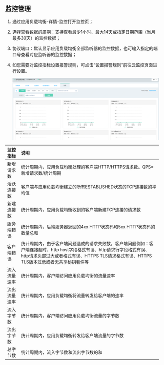 ## 监控管理

1. 通过应用负载均衡-详情-监控打开监控页；

1. 选择查看数据的周期：支持查看最少1小时、最大14天或指定日期范围（当月最多30天）的监控数据；

1. 协议端口：默认显示应用负载均衡全部监听器的监控数据，也可输入指定的端口号查看对应监听器的监控数据；

1. 如您需要对监控指标设置报警规则，可点击“设置报警规则”前往云监控页面进行设置。

	![ALB监控管理](../../../../image/Networking/ALB/ALB-038.png)


| 监控指标	| 说明	|
| :- | :- |
|新增请求数	|统计周期内，应用负载均衡处理的客户端HTTP/HTTPS请求数。QPS=新增请求数/统计周期|
|活跃连接数	|客户端与应用负载均衡建立的所有ESTABLISHED状态的TCP连接数的平均值|
|新建连接数	|统计周期内，应用负载均衡收到的客户端新建TCP连接的请求数|
|服务端错误	|统计周期内，后端服务器返回的4xx HTTP状态码和5xx HTTP状态码的数量总和|
|客户端错误	|统计周期内，由于客户端问题造成的请求失败数，客户端问题例如：客户端连接超时、http host字段格式有误、http请求行字段格式有误、http请求头部过大或者格式有误、HTTPS TLS请求格式有误、HTTPS TLS版本过低或者无共享秘钥套件等|
|流入流量速率	|统计周期内，客户端访问应用负载均衡的流量速率|
|流出流量速率	|统计周期内，应用负载均衡将流量转发给客户端的速率|
|流入字节数	|统计周期内，客户端访问应用负载均衡流量的字节数|
|流出字节数	|统计周期内，应用负载均衡转发给客户端流量的字节数|
|总字节数	|统计周期内，流入字节数和流出字节数的和|
